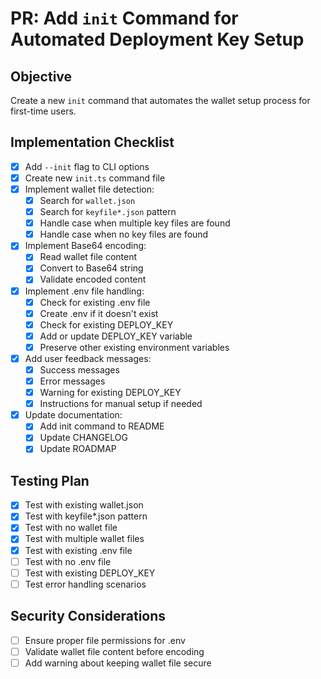 # PR: Add `init` Command for Automated Deployment Key Setup

## Objective
Create a new `init` command that automates the wallet setup process for first-time users.

## Implementation Checklist
- [x] Add `--init` flag to CLI options
- [x] Create new `init.ts` command file
- [x] Implement wallet file detection:
  - [x] Search for `wallet.json`
  - [x] Search for `keyfile*.json` pattern
  - [x] Handle case when multiple key files are found
  - [x] Handle case when no key files are found
- [x] Implement Base64 encoding:
  - [x] Read wallet file content
  - [x] Convert to Base64 string
  - [x] Validate encoded content
- [x] Implement .env file handling:
  - [x] Check for existing .env file
  - [x] Create .env if it doesn't exist
  - [x] Check for existing DEPLOY_KEY
  - [x] Add or update DEPLOY_KEY variable
  - [x] Preserve other existing environment variables
- [x] Add user feedback messages:
  - [x] Success messages
  - [x] Error messages
  - [x] Warning for existing DEPLOY_KEY
  - [x] Instructions for manual setup if needed
- [x] Update documentation:
  - [x] Add init command to README
  - [x] Update CHANGELOG
  - [x] Update ROADMAP

## Testing Plan
- [x] Test with existing wallet.json
- [x] Test with keyfile*.json pattern
- [x] Test with no wallet file
- [x] Test with multiple wallet files
- [x] Test with existing .env file
- [ ] Test with no .env file
- [ ] Test with existing DEPLOY_KEY
- [ ] Test error handling scenarios

## Security Considerations
- [ ] Ensure proper file permissions for .env
- [ ] Validate wallet file content before encoding
- [ ] Add warning about keeping wallet file secure
